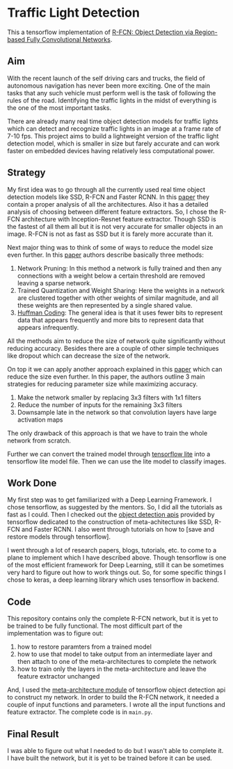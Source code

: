 # Traffic Light Detection

This a tensorflow implementation of [R-FCN: Object Detection via
Region-based Fully Convolutional Networks](https://arxiv.org/pdf/1605.06409.pdf).

## Aim

With the recent launch of the self driving cars and trucks, the field of autonomous navigation has never been more exciting. One of the main tasks that any such vehicle must perform well is the task of following the rules of the road. Identifying the traffic lights in the midst of everything is the one of the most important tasks. 

There are already many real time object detection models for traffic lights which can detect and recognize traffic lights in an image at a frame rate of 7-10 fps. This project aims to build a lightweight version of the traffic light detection model, which is smaller in size but farely accurate and can work faster on embedded devices having relatively less computational power. 

## Strategy

My first idea was to go through all the currently used real time object detection models like SSD, R-FCN and Faster RCNN. In this [paper](https://arxiv.org/abs/1611.10012) they contain a proper analysis of all the architectures. Also it has a detailed analysis of choosing between different feature extractors. So, I chose the R-FCN architecture with Inception-Resnet feature extractor. Though SSD is the fastest of all them all but it is not very accurate for smaller objects in an image. R-FCN is not as fast as SSD but it is farely more accurate than it.

Next major thing was to think of some of ways to reduce the model size even further. In this [paper](https://arxiv.org/abs/1510.00149) authors describe basically three methods: 

1. Network Pruning: In this method a network is fully trained and then any connections with a weight below a certain threshold are removed leaving a sparse network.
2. Trained Quantization and Weight Sharing: Here the weights in a network are clustered together with other weights of similar magnitude, and all these weights are then represented by a single shared value.
3. [Huffman Coding](https://en.wikipedia.org/wiki/Huffman_coding): The general idea is that it uses fewer bits to represent data that appears frequently and more bits to represent data that appears infrequently.

All the methods aim to reduce the size of network quite significantly without reducing accuracy. Besides there are a couple of other simple techniques like dropout which can decrease the size of the network.

On top it we can apply another approach explained in this [paper]() which can reduce the size even further. In this paper, the authors outline 3 main strategies for reducing parameter size while maximizing accuracy.

1. Make the network smaller by replacing 3x3 filters with 1x1 filters
2. Reduce the number of inputs for the remaining 3x3 filters
3. Downsample late in the network so that convolution layers have large activation maps

The only drawback of this approach is that we have to train the whole network from scratch.

Further we can convert the trained model through [tensorflow lite](https://www.tensorflow.org/mobile/tflite/) into a tensorflow lite model file. Then we can use the lite model to classify images.

## Work Done

My first step was to get familiarized with a Deep Learning Framework. I chose tensorflow, as suggested by the mentors. So, 
I did all the tutorials as fast as I could. Then I checked out the [object detection apis](https://github.com/tensorflow/models/tree/master/research/object_detection/meta_architectures) provided by tensorflow dedicated to the construction of meta-achitectures like SSD, R-FCN and Faster RCNN. I also went through tutorials on how to [save and restore models through tensorflow].

I went through a lot of research papers, blogs, tutorials, etc. to come to a plane to implement which I have described above.
Though tensorflow is one of the most efficient framework for Deep Learning, still it can be sometimes very hard to figure out how to work things out. So, for some specific things I chose to keras, a deep learning library which uses tensorflow in backend.  

## Code

This repository contains only the complete R-FCN network, but it is yet to be trained to be fully functional. The most difficult part of the implementation was to figure out:
1. how to restore paramters from a trained model
2. how to use that model to take output from an intermediate layer and then attach to one of the meta-architectures to complete the network
3. how to train only the layers in the meta-architecture and leave the feature extractor unchanged

And, I used the [meta-architecture module](https://github.com/tensorflow/models/tree/master/research/object_detection/meta_architectures) of tensorflow object detection api to construct my network. In order to build the R-FCN network, it needed a couple of input functions and parameters. I wrote all the input functions and feature extractor. The complete code is in `main.py`. 

## Final Result

I was able to figure out what I needed to do but I wasn't able to complete it. I have built the network, but it is yet to be trained before it can be used.
